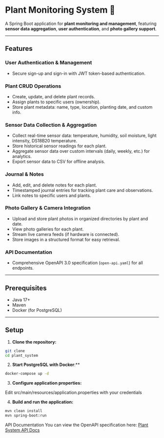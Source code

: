 # Plant Monitoring System 🌱

A Spring Boot application for **plant monitoring and management**, featuring **sensor data aggregation**, **user authentication**, and **photo gallery support**.

---

## Features

### **User Authentication & Management**
- Secure sign-up and sign-in with JWT token-based authentication.

### **Plant CRUD Operations**
- Create, update, and delete plant records.
- Assign plants to specific users (ownership).
- Store plant metadata: name, type, location, planting date, and custom info.

### **Sensor Data Collection & Aggregation**
- Collect real-time sensor data: temperature, humidity, soil moisture, light intensity, DS18B20 temperature.
- Store historical sensor readings for each plant.
- Aggregate sensor data over custom intervals (daily, weekly, etc.) for analytics.
- Export sensor data to CSV for offline analysis.

### **Journal & Notes**
- Add, edit, and delete notes for each plant.
- Timestamped journal entries for tracking plant care and observations.
- Link notes to specific users and plants.

### **Photo Gallery & Camera Integration**
- Upload and store plant photos in organized directories by plant and date.
- View photo galleries for each plant.
- Stream live camera feeds (if hardware is connected).
- Store images in a structured format for easy retrieval.

### **API Documentation**
- Comprehensive OpenAPI 3.0 specification (`open-api.yaml`) for all endpoints.

---

## Prerequisites

- Java 17+
- Maven
- Docker (for PostgreSQL)

---

## Setup

1. **Clone the repository:**

```bash
git clone 
cd plant_system
```

2. **Start PostgreSQL with Docker**:**

```bash
docker-compose up -d
```
3. **Configure application properties:**

Edit src/main/resources/application.properties with your credentials

4. **Build and run the application:** 

```bash
mvn clean install
mvn spring-boot:run
```
API Documentation
You can view the OpenAPI specification here: [Plant System API Docs](https://July58.github.io/plant-monitoring-system/blob/main/redoc.html)